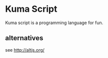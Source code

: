 Kuma Script
===========

Kuma script is a programming language for fun.

alternatives
------------

see http://altjs.org/
